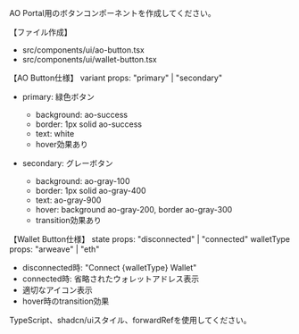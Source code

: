 AO Portal用のボタンコンポーネントを作成してください。

【ファイル作成】

- src/components/ui/ao-button.tsx
- src/components/ui/wallet-button.tsx

【AO Button仕様】
variant props: "primary" | "secondary"

- primary: 緑色ボタン
  - background: ao-success
  - border: 1px solid ao-success
  - text: white
  - hover効果あり

- secondary: グレーボタン
  - background: ao-gray-100
  - border: 1px solid ao-gray-400
  - text: ao-gray-900
  - hover: background ao-gray-200, border ao-gray-300
  - transition効果あり

【Wallet Button仕様】
state props: "disconnected" | "connected"
walletType props: "arweave" | "eth"

- disconnected時: "Connect {walletType} Wallet"
- connected時: 省略されたウォレットアドレス表示
- 適切なアイコン表示
- hover時のtransition効果

TypeScript、shadcn/uiスタイル、forwardRefを使用してください。

